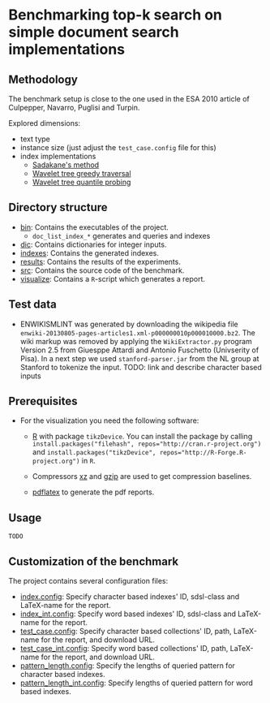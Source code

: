 # Benchmarking top-k search on simple document search implementations

## Methodology

The benchmark setup is close to the one used in the ESA 2010 article
of Culpepper, Navarro, Puglisi and Turpin.

Explored dimensions:

  * text type
  * instance size (just adjust the `test_case.config` file for this)
  * index implementations
    - [Sadakane's method](src/doc_list_index_sada.hpp)
    - [Wavelet tree greedy traversal](src/doc_list_index_greedy.hpp)
    - [Wavelet tree quantile probing](src/doc_list_index_qprobing.hpp)
 
## Directory structure
  * [bin](./bin): Contains the executables of the project.
    - `doc_list_index_*` generates and queries and indexes
  * [dic](./dic): Contains dictionaries for integer inputs.
  * [indexes](./indexes): Contains the generated indexes.
  * [results](./results): Contains the results of the experiments.
  * [src](./src): Contains the source code of the benchmark.
  * [visualize](./visualize): Contains a `R`-script which generates
                              a report.

## Test data
  * ENWIKISMLINT was generated by downloading the wikipedia file
    `enwiki-20130805-pages-articles1.xml-p000000010p000010000.bz2`.
    The wiki markup was removed by applying the `WikiExtractor.py`
    program Version 2.5 from Giuesppe Attardi and Antonio
    Fuschetto (Univserity of Pisa).
    In a next step we used `stanford-parser.jar` from the NL group
    at Stanford to tokenize the input. TODO: link and describe
    character based inputs
    

## Prerequisites
  * For the visualization you need the following software:
    - [R][RPJ] with package `tikzDevice`. You can install the
      package by calling 
      `install.packages("filehash", repos="http://cran.r-project.org")`
	  and 
	  `install.packages("tikzDevice", repos="http://R-Forge.R-project.org")`
	  in `R`.
    - Compressors [xz][XZ] and [gzip][GZIP] are used to get
	  compression baselines.

    - [pdflatex][LT] to generate the pdf reports.

## Usage
    TODO
	
## Customization of the benchmark
  The project contains several configuration files:
 
  * [index.config](./index.config): Specify character
       based indexes' ID, sdsl-class and LaTeX-name for the report.
  * [index_int.config](./index_int.config): Specify word
       based indexes' ID, sdsl-class and LaTeX-name for the report. 
  * [test_case.config](./test_case.config): Specify character based collections' 
       ID, path, LaTeX-name for the report, and download URL.
  * [test_case_int.config](./test_case_int.config): Specify word based collections'
       ID, path, LaTeX-name for the report, and download URL.
  * [pattern_length.config](./pattern_length.config): Specify the
       lengths of queried pattern for character based indexes.
  * [pattern_length_int.config](./pattern_length_int.config): Specify
       lengths of queried pattern for word based indexes.

[RPJ]: http://www.r-project.org/ "R"
[LT]: http://www.tug.org/applications/pdftex/ "pdflatex"
[RPJ]: http://www.r-project.org/ "R"
[XZ]: http://tukaani.org/xz/ "XZ Compressor"
[GZIP]: http://www.gnu.org/software/gzip/ "Gzip Compressor"
